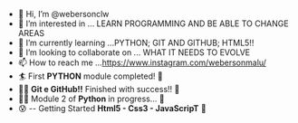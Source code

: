 - 👋 Hi, I’m @webersonclw
- 👀 I’m interested in ... LEARN PROGRAMMING AND BE ABLE TO CHANGE AREAS
- 🌱 I’m currently learning ...PYTHON; GIT AND GITHUB; HTML5!!
- 💞️ I’m looking to collaborate on ... WHAT IT NEEDS TO EVOLVE
- 📫 How to reach me ...https://www.instagram.com/webersonmalu/
- 🏄  First **PYTHON** module completed! 👊
- 🏄‍♂️  **Git e GitHub!!** Finished with success!! 🤲 
- 🧑‍🎓 Module 2 of **Python** in progress... 🤲
- 😰 -- Getting Started **Html5 - Css3 - JavaScripT** 🤲
<!--- 
webersonclw/webersonclw is a ✨ special ✨ repository because its `README.md` (this file) appears on your GitHub profile.
You can click the Preview link to take a look at your changes.
--->
